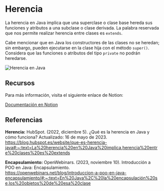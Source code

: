 <h1>Herencia</h1>

<p>La herencia en Java implica que una superclase o clase base hereda sus funciones y atributos a una subclase o clase derivada. La palabra reservada que nos permite realizar herencia entre clases es <code>extends</code>.</p>

<p>Cabe mencionar que en Java los constructores de las clases no se heredan; sin embargo, pueden ejecutarse en la clase hija con el método <code>super()</code>. Considera que las funciones o atributos del tipo <code>private</code> no podrán heredarse.</p>

<img src="https://halved-octave-804.notion.site/image/https%3A%2F%2Fprod-files-secure.s3.us-west-2.amazonaws.com%2F3cb150ba-d23d-4291-a63d-d5329545e1db%2F7dd9f46d-1c4a-4227-9a15-fb7854b2070b%2FUntitled.png?table=block&id=7ac8ca2e-dfd2-4731-8670-66939a5afa67&spaceId=3cb150ba-d23d-4291-a63d-d5329545e1db&width=860&userId=&cache=v2" alt="Herencia en Java">

<h2>Recursos</h2>

<p>Para más información, visita el siguiente enlace de Notion:</p>
<a href="https://discord.com/channels/@me/1199710879831294075/1243392531685834773">Documentación en Notion</a>

<h2>Referencias</h2>

<p><strong>Herencia:</strong> HubSpot. (2022, diciembre 5). ¿Qué es la herencia en Java y cómo funciona? Actualizado: 16 de mayo de 2023. <a href="https://blog.hubspot.es/website/que-es-herencia-java#:~:text=La%20herencia%20en%20Java%20implica,herencia%20entre%20clases%20es%20extends">https://blog.hubspot.es/website/que-es-herencia-java#:~:text=La%20herencia%20en%20Java%20implica,herencia%20entre%20clases%20es%20extends</a></p>

<p><strong>Encapsulamiento:</strong> OpenWebinars. (2023, noviembre 10). Introducción a POO en Java: Encapsulamiento. <a href="https://openwebinars.net/blog/introduccion-a-poo-en-java-encapsulamiento/#:~:text=En%20Java%2C%20la%20encapsulación%20se,los%20objetos%20de%20esa%20clase">https://openwebinars.net/blog/introduccion-a-poo-en-java-encapsulamiento/#:~:text=En%20Java%2C%20la%20encapsulación%20se,los%20objetos%20de%20esa%20clase</a></p>